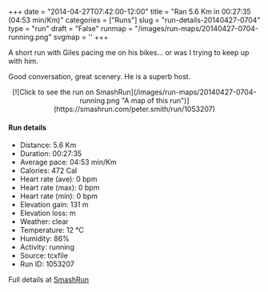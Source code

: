 +++
date = "2014-04-27T07:42:00-12:00"
title = "Ran 5.6 Km in 00:27:35 (04:53 min/Km)"
categories = ["Runs"]
slug = "run-details-20140427-0704"
type = "run"
draft = "False"
runmap = "/images/run-maps/20140427-0704-running.png"
svgmap = '<polyline points="42 99, 53 92, 50 83, 28 65, 35 56, 28 42, 35 33, 31 27, 0 7, 34 28, 68 0, 100 24, 97 22, 67 1, 34 28, 36 35, 29 40, 28 43, 35 56, 28 64, 28 65, 52 85, 52 93, 47 97, 44 98">'
+++

A short run with Giles pacing me on his bikes... or was I trying to keep up with him. 

Good conversation, great scenery. He is a superb host. 



<!--more-->

<center>
[![Click to see the run on SmashRun](/images/run-maps/20140427-0704-running.png "A map of this run")](https://smashrun.com/peter.smith/run/1053207)
</center>

#### Run details

* Distance: 5.6 Km
* Duration: 00:27:35
* Average pace: 04:53 min/Km
* Calories: 472 Cal
* Heart rate (ave): 0 bpm
* Heart rate (max): 0 bpm
* Heart rate (min): 0 bpm
* Elevation gain: 131 m
* Elevation loss:  m
* Weather: clear
* Temperature: 12 &deg;C
* Humidity: 86%
* Activity: running
* Source: tcxfile
* Run ID: 1053207

Full details at [SmashRun](https://smashrun.com/peter.smith/run/1053207)